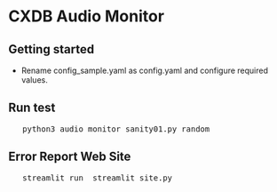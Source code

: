 # CXDB Audio Monitor


## Getting started

- Rename config_sample.yaml as config.yaml and configure required values.


## Run test

<pre>   python3 audio_monitor_sanity01.py random</pre>


## Error Report Web Site

<pre>   streamlit run  streamlit_site.py</pre>